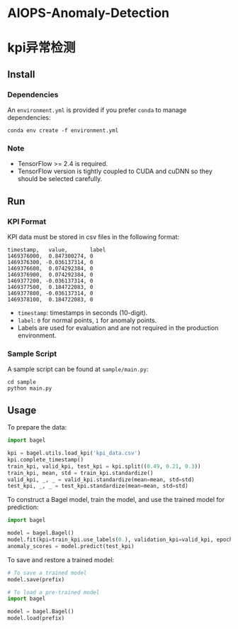 # AIOPS-Anomaly-Detection

# kpi异常检测

## Install

### Dependencies

An `environment.yml` is  provided if you prefer `conda` to manage dependencies:

```
conda env create -f environment.yml
```

### Note

- TensorFlow >= 2.4 is required.
- TensorFlow version is tightly coupled to CUDA and cuDNN so they should be selected carefully.

## Run

### KPI Format

KPI data must be stored in csv files in the following format:

```
timestamp,   value,       label
1469376000,  0.847300274, 0
1469376300, -0.036137314, 0
1469376600,  0.074292384, 0
1469376900,  0.074292384, 0
1469377200, -0.036137314, 0
1469377500,  0.184722083, 0
1469377800, -0.036137314, 0
1469378100,  0.184722083, 0
```

- `timestamp`: timestamps in seconds (10-digit).
- `label`: `0` for normal points, `1` for anomaly points.
- Labels are used for evaluation and are not required in the production environment.

### Sample Script

A sample script can be found at `sample/main.py`:

```
cd sample
python main.py
```

## Usage

To prepare the data:

```python
import bagel

kpi = bagel.utils.load_kpi('kpi_data.csv')
kpi.complete_timestamp()
train_kpi, valid_kpi, test_kpi = kpi.split((0.49, 0.21, 0.3))
train_kpi, mean, std = train_kpi.standardize()
valid_kpi, _, _ = valid_kpi.standardize(mean=mean, std=std)
test_kpi, _, _ = test_kpi.standardize(mean=mean, std=std)
```

To construct a Bagel model, train the model, and use the trained model for prediction:

```python
import bagel

model = bagel.Bagel()
model.fit(kpi=train_kpi.use_labels(0.), validation_kpi=valid_kpi, epochs=EPOCHS)
anomaly_scores = model.predict(test_kpi)
```

To save and restore a trained model:

```python
# To save a trained model
model.save(prefix)

# To load a pre-trained model
import bagel

model = bagel.Bagel()
model.load(prefix)
```

# 
